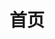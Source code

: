<!---
hideIndex = "both"
outdir = "."
template = "index.html"
specialPosition = ["navbar-article"]
--->

# 首页